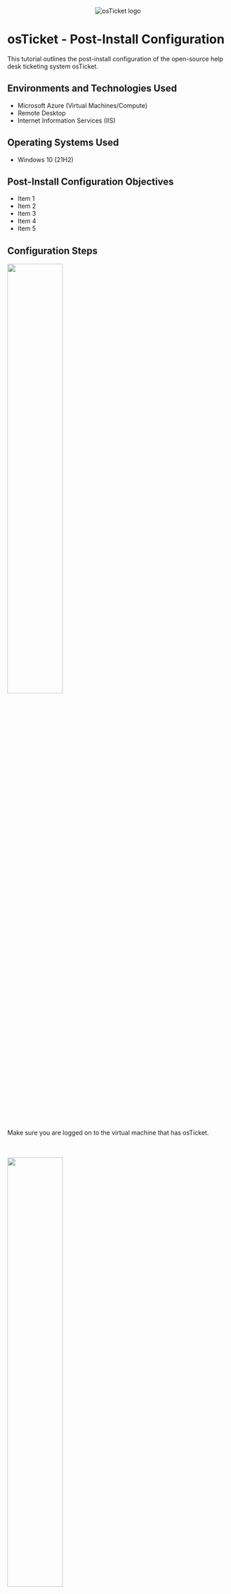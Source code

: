 <p align="center">
<img src="https://i.imgur.com/Clzj7Xs.png" alt="osTicket logo"/>
</p>

<h1>osTicket - Post-Install Configuration</h1>
This tutorial outlines the post-install configuration of the open-source help desk ticketing system osTicket.<br />


<h2>Environments and Technologies Used</h2>

- Microsoft Azure (Virtual Machines/Compute)
- Remote Desktop
- Internet Information Services (IIS)

<h2>Operating Systems Used </h2>

- Windows 10</b> (21H2)

<h2>Post-Install Configuration Objectives</h2>

- Item 1
- Item 2
- Item 3
- Item 4
- Item 5

<h2>Configuration Steps</h2>

<img src="https://github.com/d-mccardell/post-install-config/assets/116754993/efbb39b9-8422-417d-81c1-92e36af322fc" height="50%" Width="50%"/>
<p>
Make sure you are logged on to the virtual machine that has osTicket. 
</p>
<br />
<br/>

<img src="https://github.com/d-mccardell/post-install-config/assets/116754993/d79de17c-94b7-44fa-b953-d7ae8617d60c" Height="50%" width="50%"/>
<p>Log in to osTicket with your credentials.</p>
<br/>
<br/>

<img src="https://github.com/d-mccardell/post-install-config/assets/116754993/d8277fcd-8a21-4641-a0cc-87a96adfc27f" height="50%" width="50%"/>
<p>
In the admin panel you can create roles. Roles are the permissions assigned to agents in different departments.. Each role can have different permissions and access depending on department. To create a role click on Admin Panel--> Agents--> Roles--> click on Add a New Role. 
</p>
<br />
<br/>

<img src="https://github.com/d-mccardell/post-install-config/assets/116754993/ffe9502b-fd3c-440d-a39b-96f1d5d8eb11" height="50%" width="50%"/>
<img src="https://github.com/d-mccardell/post-install-config/assets/116754993/ba1be657-f46b-457b-829c-348a8680fa53" height="50%" width="50%"/>
<p>
In this case, we will create a role named "Supreme Admin" with complete access and permissions to all tickets, tasks, and knowledgebase.
</p>
<br />
<br/>

<img src="https://github.com/d-mccardell/post-install-config/assets/116754993/11300ec7-0b58-4223-8632-56f0e881eac8" height="50%" width="50%"/>
<p>Next, we wil add departments. Since tickets can be routed to different departments, each department can have a different set of settings such as SLA and ticket assignment. <br/>
Here, we have created a "systems administrators" departments with default settings.
<br/> To add a department go to Admin Panel--> Agents--> Departments--> Add New Department.</p>
<br/>
<br/>

<img src="https://github.com/d-mccardell/post-install-config/assets/116754993/25d21caa-c836-4110-9bcf-d52992f1d42a" height="50%" width="50%"/>
<p>Next, add a team. Teams allow you to pull agents from different departments to handle certain tickets. In this instance, we have created a Level II Support team. <br/> To add a team go to Admin Panel--> Agents--> Teams--> Add New Team</p>
<br/>
<br/>

<img src="https://github.com/d-mccardell/post-install-config/assets/116754993/64bd72e4-1ff5-44a7-a5c0-a585f280513c" height="50%" width="50%"/>
<p>Now we will add agents. Agents can be given different levels of access when adding them. <br/> To add a new agent go to Admin Panel--> Agents--> Agents--> Add New Agent. </p>
<br/>
<br/>
<img src="https://github.com/d-mccardell/post-install-config/assets/116754993/f5972e91-8622-4bd7-a225-66148ab85612" height="50%" width="50%"/>
<p>Make sure to assign a primary department to the new agent.</p>
<br/>
<br/>
<img src="https://github.com/d-mccardell/post-install-config/assets/116754993/fd87f491-aa18-46f5-9ef1-2b8837fa7207" height="50%" width="50%"/>
<p>Next we will add users. Users are the ticket owners of the tickets in the help desk.
<br/>
To add users got to Agent Panel--> Users--> User Directory--> Add User</p>


